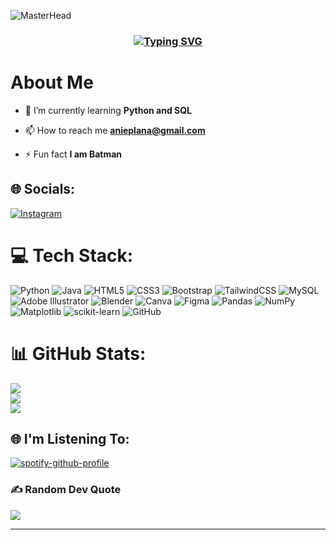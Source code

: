 ![MasterHead](https://i.pinimg.com/originals/ca/26/2e/ca262e0354eea311c41134c3e4bc3bc2.gif)
<h3 align="center">
    <a href="https://git.io/typing-svg"><img src="https://readme-typing-svg.herokuapp.com?font=Fira+Code&weight=500&size=32&duration=4000&pause=1000&color=FFFFFF&center=true&vCenter=true&width=700&height=70&lines=Hi+Everyone!%F0%9F%91%8B;+I'm+Muhammad+Maulana+Khanif!" alt="Typing SVG" /></a>
</h3>
<h1>About Me</h1>



- 🌱 I’m currently learning **Python and SQL**

- 📫 How to reach me **anieplana@gmail.com**

- ⚡ Fun fact **I am Batman**

## 🌐 Socials:
[![Instagram](https://img.shields.io/badge/Instagram-%23E4405F.svg?logo=Instagram&logoColor=white)](https://instagram.com/muhammadkaaa_) 

# 💻 Tech Stack:
![Python](https://img.shields.io/badge/python-3670A0?style=for-the-badge&logo=python&logoColor=ffdd54) ![Java](https://img.shields.io/badge/java-%23ED8B00.svg?style=for-the-badge&logo=openjdk&logoColor=white) ![HTML5](https://img.shields.io/badge/html5-%23E34F26.svg?style=for-the-badge&logo=html5&logoColor=white) ![CSS3](https://img.shields.io/badge/css3-%231572B6.svg?style=for-the-badge&logo=css3&logoColor=white) ![Bootstrap](https://img.shields.io/badge/bootstrap-%238511FA.svg?style=for-the-badge&logo=bootstrap&logoColor=white) ![TailwindCSS](https://img.shields.io/badge/tailwindcss-%2338B2AC.svg?style=for-the-badge&logo=tailwind-css&logoColor=white) ![MySQL](https://img.shields.io/badge/mysql-4479A1.svg?style=for-the-badge&logo=mysql&logoColor=white) ![Adobe Illustrator](https://img.shields.io/badge/adobe%20illustrator-%23FF9A00.svg?style=for-the-badge&logo=adobe%20illustrator&logoColor=white) ![Blender](https://img.shields.io/badge/blender-%23F5792A.svg?style=for-the-badge&logo=blender&logoColor=white) ![Canva](https://img.shields.io/badge/Canva-%2300C4CC.svg?style=for-the-badge&logo=Canva&logoColor=white) ![Figma](https://img.shields.io/badge/figma-%23F24E1E.svg?style=for-the-badge&logo=figma&logoColor=white) ![Pandas](https://img.shields.io/badge/pandas-%23150458.svg?style=for-the-badge&logo=pandas&logoColor=white) ![NumPy](https://img.shields.io/badge/numpy-%23013243.svg?style=for-the-badge&logo=numpy&logoColor=white) ![Matplotlib](https://img.shields.io/badge/Matplotlib-%23ffffff.svg?style=for-the-badge&logo=Matplotlib&logoColor=black) ![scikit-learn](https://img.shields.io/badge/scikit--learn-%23F7931E.svg?style=for-the-badge&logo=scikit-learn&logoColor=white) ![GitHub](https://img.shields.io/badge/github-%23121011.svg?style=for-the-badge&logo=github&logoColor=white)
# 📊 GitHub Stats:
![](https://github-readme-stats.vercel.app/api?username=inikanipp&theme=bear&hide_border=true&include_all_commits=false&count_private=false)<br/>
![](https://github-readme-streak-stats.herokuapp.com/?user=inikanipp&theme=bear&hide_border=true)<br/>
![](https://github-readme-stats.vercel.app/api/top-langs/?username=inikanipp&theme=bear&hide_border=true&include_all_commits=false&count_private=false&layout=compact)
## 🌐 I'm Listening To:
[![spotify-github-profile](https://spotify-github-profile.kittinanx.com/api/view?uid=31442su2rsqsj6xhnd2ffdtjeury&cover_image=true&theme=novatorem&show_offline=false&background_color=121212&interchange=false&bar_color=2ecbff&bar_color_cover=false)](https://github.com/kittinan/spotify-github-profile)
### ✍️ Random Dev Quote
![](https://quotes-github-readme.vercel.app/api?type=horizontal&theme=radical)

---
